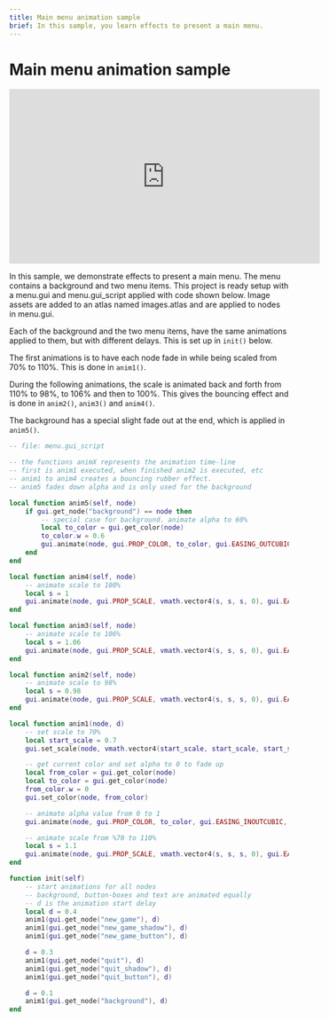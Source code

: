 ```yaml
---
title: Main menu animation sample
brief: In this sample, you learn effects to present a main menu.
---
```

# Main menu animation sample

<iframe width="560" height="315" src="https://www.youtube.com/embed/dPQpSlt3ahw" frameborder="0" allowfullscreen></iframe>

In this sample, we demonstrate effects to present a main menu. The menu contains a background and two menu items.
This project is ready setup with a menu.gui and menu.gui_script applied with code shown below. Image assets are added to an atlas named images.atlas and are applied to nodes in menu.gui.

Each of the background and the two menu items, have the same animations applied to them, but with different delays. This is set up in `init()` below.

The first animations is to have each node fade in while being scaled from 70% to 110%.
This is done in `anim1()`.

During the following animations, the scale is animated back and forth from 110% to 98%, to 106% and then to 100%. This gives the bouncing effect and is done in `anim2()`, `anim3()` and `anim4()`.

The background has a special slight fade out at the end, which is applied in `anim5()`.

```lua
-- file: menu.gui_script

-- the functions animX represents the animation time-line
-- first is anim1 executed, when finished anim2 is executed, etc
-- anim1 to anim4 creates a bouncing rubber effect.
-- anim5 fades down alpha and is only used for the background

local function anim5(self, node)
	if gui.get_node("background") == node then
		-- special case for background. animate alpha to 60%
		local to_color = gui.get_color(node)
		to_color.w = 0.6
		gui.animate(node, gui.PROP_COLOR, to_color, gui.EASING_OUTCUBIC, 2.4, 0.1)
	end
end

local function anim4(self, node)
	-- animate scale to 100%
	local s = 1
	gui.animate(node, gui.PROP_SCALE, vmath.vector4(s, s, s, 0), gui.EASING_INOUTCUBIC, 0.24, 0, anim5)
end

local function anim3(self, node)
	-- animate scale to 106%
	local s = 1.06
	gui.animate(node, gui.PROP_SCALE, vmath.vector4(s, s, s, 0), gui.EASING_INOUTCUBIC, 0.24, 0, anim4)
end

local function anim2(self, node)
	-- animate scale to 98%
	local s = 0.98
	gui.animate(node, gui.PROP_SCALE, vmath.vector4(s, s, s, 0), gui.EASING_INOUTCUBIC, 0.24, 0, anim3)
end

local function anim1(node, d)
	-- set scale to 70%
	local start_scale = 0.7
	gui.set_scale(node, vmath.vector4(start_scale, start_scale, start_scale, 0))

	-- get current color and set alpha to 0 to fade up
	local from_color = gui.get_color(node)
	local to_color = gui.get_color(node)
	from_color.w = 0
	gui.set_color(node, from_color)

	-- animate alpha value from 0 to 1
	gui.animate(node, gui.PROP_COLOR, to_color, gui.EASING_INOUTCUBIC, 0.4, d)

	-- animate scale from %70 to 110%
	local s = 1.1
	gui.animate(node, gui.PROP_SCALE, vmath.vector4(s, s, s, 0), gui.EASING_INOUTCUBIC, 0.4, d, anim2)
end

function init(self)
	-- start animations for all nodes
	-- background, button-boxes and text are animated equally
	-- d is the animation start delay
	local d = 0.4
	anim1(gui.get_node("new_game"), d)
	anim1(gui.get_node("new_game_shadow"), d)
	anim1(gui.get_node("new_game_button"), d)

	d = 0.3
	anim1(gui.get_node("quit"), d)
	anim1(gui.get_node("quit_shadow"), d)
	anim1(gui.get_node("quit_button"), d)

	d = 0.1
	anim1(gui.get_node("background"), d)
end
```
